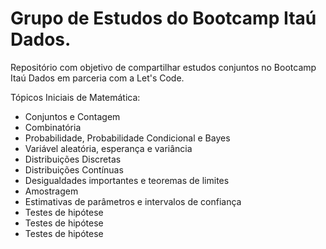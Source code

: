 # Grupo de Estudos do Bootcamp Itaú Dados.

Repositório com objetivo de compartilhar estudos conjuntos no Bootcamp Itaú Dados em parceria com a Let's Code.

Tópicos Iniciais de Matemática:
- Conjuntos e Contagem
- Combinatória
- Probabilidade, Probabilidade Condicional e Bayes
- Variável aleatória, esperança e variância
- Distribuições Discretas
- Distribuições Contínuas
- Desigualdades importantes e teoremas de limites
- Amostragem
- Estimativas de parâmetros e intervalos de confiança
- Testes de hipótese
- Testes de hipótese
- Testes de hipótese
